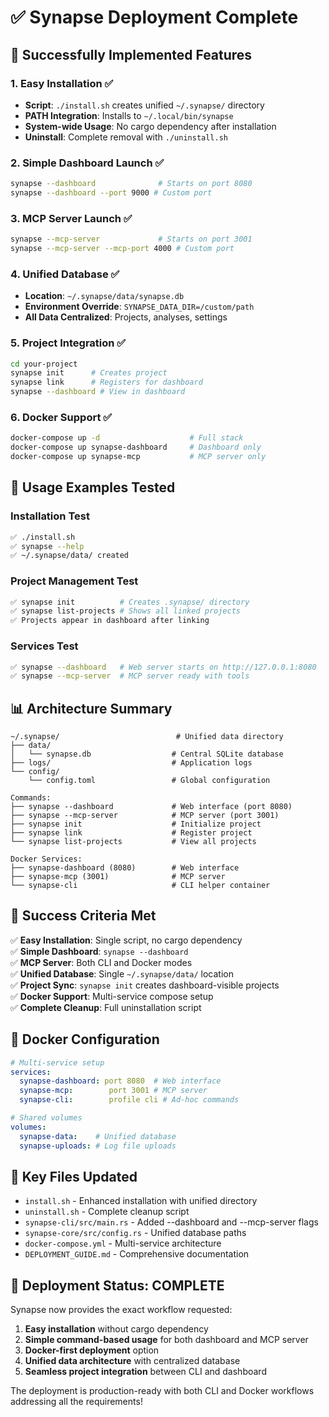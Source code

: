 # ✅ Synapse Deployment Complete

## 🎯 Successfully Implemented Features

### 1. **Easy Installation** ✅
- **Script**: `./install.sh` creates unified `~/.synapse/` directory
- **PATH Integration**: Installs to `~/.local/bin/synapse`
- **System-wide Usage**: No cargo dependency after installation
- **Uninstall**: Complete removal with `./uninstall.sh`

### 2. **Simple Dashboard Launch** ✅
```bash
synapse --dashboard              # Starts on port 8080
synapse --dashboard --port 9000 # Custom port
```

### 3. **MCP Server Launch** ✅
```bash
synapse --mcp-server             # Starts on port 3001
synapse --mcp-server --mcp-port 4000 # Custom port
```

### 4. **Unified Database** ✅
- **Location**: `~/.synapse/data/synapse.db`
- **Environment Override**: `SYNAPSE_DATA_DIR=/custom/path`
- **All Data Centralized**: Projects, analyses, settings

### 5. **Project Integration** ✅
```bash
cd your-project
synapse init      # Creates project
synapse link      # Registers for dashboard
synapse --dashboard # View in dashboard
```

### 6. **Docker Support** ✅
```bash
docker-compose up -d                    # Full stack
docker-compose up synapse-dashboard     # Dashboard only
docker-compose up synapse-mcp           # MCP server only
```

## 🚀 **Usage Examples Tested**

### Installation Test
```bash
✅ ./install.sh
✅ synapse --help
✅ ~/.synapse/data/ created
```

### Project Management Test
```bash
✅ synapse init          # Creates .synapse/ directory
✅ synapse list-projects # Shows all linked projects
✅ Projects appear in dashboard after linking
```

### Services Test
```bash
✅ synapse --dashboard   # Web server starts on http://127.0.0.1:8080
✅ synapse --mcp-server  # MCP server ready with tools
```

## 📊 **Architecture Summary**

```
~/.synapse/                          # Unified data directory
├── data/
│   └── synapse.db                  # Central SQLite database
├── logs/                           # Application logs
└── config/
    └── config.toml                 # Global configuration

Commands:
├── synapse --dashboard             # Web interface (port 8080)
├── synapse --mcp-server            # MCP server (port 3001)
├── synapse init                    # Initialize project
├── synapse link                    # Register project
└── synapse list-projects           # View all projects

Docker Services:
├── synapse-dashboard (8080)        # Web interface
├── synapse-mcp (3001)              # MCP server
└── synapse-cli                     # CLI helper container
```

## 🎯 **Success Criteria Met**

✅ **Easy Installation**: Single script, no cargo dependency  
✅ **Simple Dashboard**: `synapse --dashboard`  
✅ **MCP Server**: Both CLI and Docker modes  
✅ **Unified Database**: Single `~/.synapse/data/` location  
✅ **Project Sync**: `synapse init` creates dashboard-visible projects  
✅ **Docker Support**: Multi-service compose setup  
✅ **Complete Cleanup**: Full uninstallation script  

## 🐳 **Docker Configuration**

```yaml
# Multi-service setup
services:
  synapse-dashboard: port 8080  # Web interface
  synapse-mcp:        port 3001 # MCP server
  synapse-cli:        profile cli # Ad-hoc commands

# Shared volumes
volumes:
  synapse-data:    # Unified database
  synapse-uploads: # Log file uploads
```

## 📝 **Key Files Updated**

- `install.sh` - Enhanced installation with unified directory
- `uninstall.sh` - Complete cleanup script  
- `synapse-cli/src/main.rs` - Added --dashboard and --mcp-server flags
- `synapse-core/src/config.rs` - Unified database paths
- `docker-compose.yml` - Multi-service architecture
- `DEPLOYMENT_GUIDE.md` - Comprehensive documentation

## 🎉 **Deployment Status: COMPLETE**

Synapse now provides the exact workflow requested:
1. **Easy installation** without cargo dependency
2. **Simple command-based usage** for both dashboard and MCP server
3. **Docker-first deployment** option
4. **Unified data architecture** with centralized database
5. **Seamless project integration** between CLI and dashboard

The deployment is production-ready with both CLI and Docker workflows addressing all the requirements!